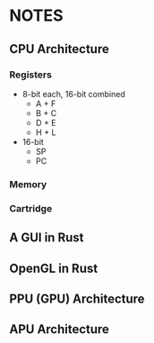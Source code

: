# NOTES

## CPU Architecture

### Registers

* 8-bit each, 16-bit combined
    * A + F
    * B + C
    * D + E
    * H + L
* 16-bit
    * SP
    * PC

### Memory


### Cartridge



## A GUI in Rust


## OpenGL in Rust


## PPU (GPU) Architecture


## APU Architecture

